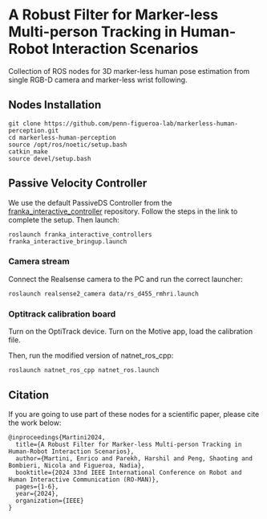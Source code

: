 # A Robust Filter for Marker-less Multi-person Tracking in Human-Robot Interaction Scenarios
Collection of ROS nodes for 3D marker-less human pose estimation from single RGB-D camera and marker-less wrist following.

## Nodes Installation

```
git clone https://github.com/penn-figueroa-lab/markerless-human-perception.git
cd markerless-human-perception
source /opt/ros/noetic/setup.bash
catkin_make
source devel/setup.bash
```

## Passive Velocity Controller
We use the default PassiveDS Controller from the [franka_interactive_controller](https://github.com/penn-figueroa-lab/franka_interactive_controllers) repository. Follow the steps in the link to complete the setup. Then launch:

```
roslaunch franka_interactive_controllers franka_interactive_bringup.launch
```

### Camera stream
Connect the Realsense camera to the PC and run the correct launcher:
```
roslaunch realsense2_camera data/rs_d455_rmhri.launch
```

### Optitrack calibration board
Turn on the OptiTrack device. Turn on the Motive app, load the calibration file.

Then, run the modified version of natnet_ros_cpp:
```
roslaunch natnet_ros_cpp natnet_ros.launch
```

<!-- ### Camera stream
On the PC connected to the robot, launch the two camera streams:
```
roslaunch realsense2_camera rs_d435_rmhri.launch
roslaunch realsense2_camera rs_d455_rmhri.launch
```

On PC1 run the real-time 3D pose estimator (i.e., OpenPose):
```
cd scritps
python3 human_pose_estimator.py
``` -->

## Citation
If you are going to use part of these nodes for a scientific paper, please cite the work below:
```
@inproceedings{Martini2024,
  title={A Robust Filter for Marker-less Multi-person Tracking in Human-Robot Interaction Scenarios},
  author={Martini, Enrico and Parekh, Harshil and Peng, Shaoting and Bombieri, Nicola and Figueroa, Nadia},
  booktitle={2024 33nd IEEE International Conference on Robot and Human Interactive Communication (RO-MAN)},
  pages={1-6},
  year={2024},
  organization={IEEE}
}
```